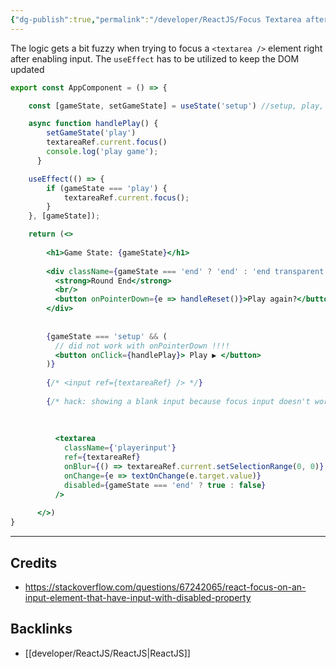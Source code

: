 ```yaml
---
{"dg-publish":true,"permalink":"/developer/ReactJS/Focus Textarea after disable/"}
---
```


The logic gets a bit fuzzy when trying to focus a `<textarea />` element right after enabling input. The `useEffect` has to be utilized to keep the DOM updated

```jsx
export const AppComponent = () => {

	const [gameState, setGameState] = useState('setup') //setup, play, end

	async function handlePlay() {
	    setGameState('play')
	    textareaRef.current.focus()
	    console.log('play game');
	  }

	useEffect(() => {
		if (gameState === 'play') {
			textareaRef.current.focus();
		}
	}, [gameState]);

	return (<>
	
	    <h1>Game State: {gameState}</h1>
	
	    <div className={gameState === 'end' ? 'end' : 'end transparent'}>
	      <strong>Round End</strong>
	      <br/>
	      <button onPointerDown={e => handleReset()}>Play again?</button>
	    </div>
	
	
	    {gameState === 'setup' && (
	      // did not work with onPointerDown !!!! 
	      <button onClick={handlePlay}> Play ▶️ </button>
	    )}
	
	    {/* <input ref={textareaRef} /> */}
	
	    {/* hack: showing a blank input because focus input doesn't work in the same command line */}
	
	
	
	      <textarea
	        className={'playerinput'}
	        ref={textareaRef} 
	        onBlur={() => textareaRef.current.setSelectionRange(0, 0)}
	        onChange={e => textOnChange(e.target.value)}
	        disabled={gameState === 'end' ? true : false}
	      />
	
	  </>)
}
```

---
## Credits
- https://stackoverflow.com/questions/67242065/react-focus-on-an-input-element-that-have-input-with-disabled-property

## Backlinks
- [[developer/ReactJS/ReactJS\|ReactJS]]